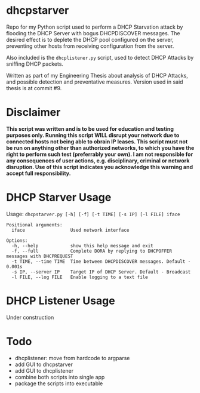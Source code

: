 # dhcpstarver
Repo for my Python script used to perform a DHCP Starvation attack by flooding the DHCP Server with bogus DHCPDISCOVER messages. The desired effect is to deplete the DHCP pool configured on the server, preventing other hosts from receiving configuration from the server.  

Also included is the `dhcplistener.py` script, used to detect DHCP Attacks by sniffing DHCP packets.

Written as part of my Engineering Thesis about analysis of DHCP Attacks, and possible detection and preventative measures. Version used in said thesis is at commit #9.

# Disclaimer
<b>This script was written and is to be used for education and testing purposes only. Running this script WILL disrupt your network due to connected hosts not being able to obrain IP leases. This script must not be run on anything other than authorized networks, to which you have the right to perform such test (preferrably your own). I am not responsible for any consequences of user actions, e.g. disciplinary, criminal or network disruption. Use of this script indicates you acknowledge this warning and accept full responsibility.</b>

# DHCP Starver Usage
Usage: `dhcpstarver.py [-h] [-f] [-t TIME] [-s IP] [-l FILE] iface`
```
Positional arguments:
  iface                 Used network interface

Options:
  -h, --help            show this help message and exit
  -f, --full            Complete DORA by replying to DHCPOFFER messages with DHCPREQUEST
  -t TIME, --time TIME  Time between DHCPDISCOVER messages. Default - 0.001s
  -s IP, --server IP    Target IP of DHCP Server. Default - Broadcast
  -l FILE, --log FILE   Enable logging to a text file
```

# DHCP Listener Usage
Under construction

# Todo
- dhcplistener: move from hardcode to argparse
- add GUI to dhcpstarver
- add GUI to dhcplistener
- combine both scripts into single app
- package the scripts into executable
